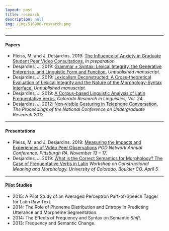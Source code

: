 ```yaml
---
layout: post
title: research
description: null
img: /img/516996-research.png
---
```


***
<sup></sup>
<h4>Papers</h4>

<ul>
  
  <li><span>Pleiss, M. and J. Desjardins. 2019</span>: <a href="{{ site.baseurl }}{{ post.url }}">The Influence of Anxiety in Graduate Student Peer Video Consultations.</a> <span> <em>In preparation.</em></span></li>
  
  <li><span>Desjardins, J. 2019</span>: <a href="http://www.researchgate.net/publication/335682229_Grammar_Syntax_Lexical_Integrity_the_Generative_Enterprise_and_Linguistic_Form_and_Function">Grammar ≠ Syntax: Lexical Integrity, the Generative Enterprise, and Linguistic Form and Function.</a> <span> <em> Unpublished manuscript.</em></span></li>
  
  <li><span>Desjardins, J. 2019</span>: <a href="http://www.researchgate.net/publication/332974827_Lexicalism_Deconstructed_A_Cross-theoretical_Evaluation_of_Lexical_Integrity_and_the_Nature_of_the_Morphology-Syntax_Interface">Lexicalism Deconstructed: A Cross-theoretical Evaluation of Lexical Integrity and the Nature of the Morphology-Syntax Interface.</a> <em> Unpublished manuscript.</em></li>
  
  <li><span>Desjardins, J. 2019</span>: <a href="http://www.researchgate.net/publication/333614556_A_Corpus-based_Linguistic_Analysis_of_Latin_Frequentative_Verbs">A Corpus-based Linguistic Analysis of Latin Frequentative Verbs.</a> <em> Colorado Research in Linguistics, Vol. 24.</em></li>
  
  <li><span>Desjardins, J. 2012</span>: <a href="http://www.ncurproceedings.org/ojs/index.php/NCUR2012/article/view/181/128">Non-visible Gesturing in Telephone Conversation.</a> <em> The Proceedings of the National Conference on Undergraduate Research 2012.</em></li>
  
</ul>

***
<sup></sup>
<h4>Presentations</h4>

<ul>
  
  <li><span>Pleiss, M. and J. Desjardins. 2019</span>: <a href="http://podnetwork.org/news-events/annual-conference/">Measuring the Impacts and Experiences of Video Peer Observations</a> <em> POD Network Annual Conference. Pittsburgh PA. November 13 – 17.</em></li>
  
  <li><span>Desjardins, J. 2019</span>: <a href="http://www.colorado.edu/linguistics/workshop-constructional-meaning-and-morphology">What is the Correct Semantics for Morphology? The Case of Frequentative Verbs in Latin</a> <em> Workshop on Constructional Meaning and Morphology. University of Colorado, Boulder CO. April 5.</em></li>
  
</ul>

***
<sup></sup>
<h4>Pilot Studies</h4>

<ul>
  
  <li><span>2015</span>: <a>A Pilot Study of an Averaged Perceptron Part-of-Speech Tagger for Latin Raw Text.</a></li>
  <li><span>2014</span>: <a>The Role of Phoneme Distribution and Entropy in Predicting Utterance and Morpheme Segmentation.</a></li>
  <li><span>2014</span>: <a>The Effects of Frequency and Syntax on Semantic <em>Shift</em>.</a></li>
  <li><span>2013</span>: <a>Frequency and Semantic Change.</a></li>
  
</ul>
